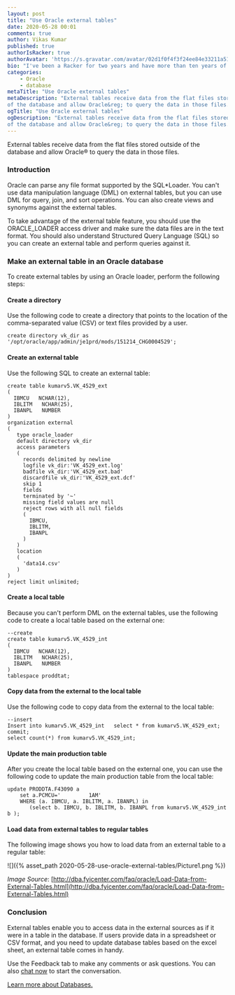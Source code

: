```yaml
---
layout: post
title: "Use Oracle external tables"
date: 2020-05-28 00:01
comments: true
author: Vikas Kumar
published: true
authorIsRacker: true
authorAvatar: 'https://s.gravatar.com/avatar/02d1f0f4f3f24ee84e33211a51a0b237'
bio: "I've been a Racker for two years and have more than ten years of Oracle&reg; DBA experience. Currently I work on Oracle, MongoDB&reg;, and other NoSQL databases."
categories:
    - Oracle
    - database
metaTitle: "Use Oracle external tables"
metaDescription: "External tables receive data from the flat files stored outside
of the database and allow Oracle&reg; to query the data in those files."
ogTitle: "Use Oracle external tables"
ogDescription: "External tables receive data from the flat files stored outside
of the database and allow Oracle&reg; to query the data in those files."
---
```


External tables receive data from the flat files stored outside of the database
and allow Oracle&reg; to query the data in those files.

<!-- more -->

### Introduction

Oracle can parse any file format supported by the SQL\*Loader. You can't use data
manipulation language (DML) on external tables, but you can use DML for query, join,
and sort operations. You can also create views and synonyms against the external tables.

To take advantage of the external table feature, you should use the ORACLE_LOADER
access driver and make sure the data files are in the text format. You should
also understand Structured Query Language (SQL) so you can create an external table and
perform queries against it.

### Make an external table in an Oracle database

To create external tables by using an Oracle loader, perform the following steps:

#### Create a directory

Use the following code to create a directory that points to the location of the
comma-separated value (CSV) or text files provided by a user.

    create directory vk_dir as '/opt/oracle/app/admin/je1prd/mods/151214_CHG0004529';

#### Create an external table

Use the following SQL to create an external table:

    create table kumarv5.VK_4529_ext
    (
      IBMCU   NCHAR(12),
      IBLITM   NCHAR(25),
      IBANPL   NUMBER
    )
    organization external
    (
       type oracle_loader
       default directory vk_dir
       access parameters
       (
         records delimited by newline
         logfile vk_dir:'VK_4529_ext.log'
         badfile vk_dir:'VK_4529_ext.bad'
         discardfile vk_dir:'VK_4529_ext.dcf'
         skip 1
         fields
         terminated by '~'
         missing field values are null
         reject rows with all null fields
         (
           IBMCU,
           IBLITM,
           IBANPL
         )
       )
       location
       (
         'data14.csv'
       )
    )
    reject limit unlimited;

#### Create a local table

Because you can't perform DML on the external tables, use the following code to
create a local table based on the external one:

    --create
    create table kumarv5.VK_4529_int
    (
      IBMCU   NCHAR(12),
      IBLITM   NCHAR(25),
      IBANPL   NUMBER
    )
    tablespace proddtat;

#### Copy data from the external to the local table

Use the following code to copy data from the external to the local table:

    --insert
    Insert into kumarv5.VK_4529_int   select * from kumarv5.VK_4529_ext;
    commit;
    select count(*) from kumarv5.VK_4529_int;

#### Update the main production table

After you create the local table based on the external one, you can use the
following code to update the main production table from the local table:

    update PRODDTA.F43090 a
        set a.PCMCU='         1AM'
        WHERE (a. IBMCU, a. IBLITM, a. IBANPL) in
           (select b. IBMCU, b. IBLITM, b. IBANPL from kumarv5.VK_4529_int b );

#### Load data from external tables to regular tables

The following image shows you how to load data from an external table to a
regular table:

![]({% asset_path 2020-05-28-use-oracle-external-tables/Picture1.png %})

*Image Source*: [http://dba.fyicenter.com/faq/oracle/Load-Data-from-External-Tables.html](http://dba.fyicenter.com/faq/oracle/Load-Data-from-External-Tables.html)

### Conclusion

External tables enable you to access data in the external sources as if it were
in a table in the database. If users provide data in a spreadsheet or CSV
format, and you need to update database tables based on the excel sheet, an
external table comes in handy.


Use the Feedback tab to make any comments or ask questions. You can also
[chat now](https://www.rackspace.com/#chat) to start the conversation.

<a class="cta red" id="cta" href="https://www.rackspace.com/dba-services">Learn more about Databases.</a>
